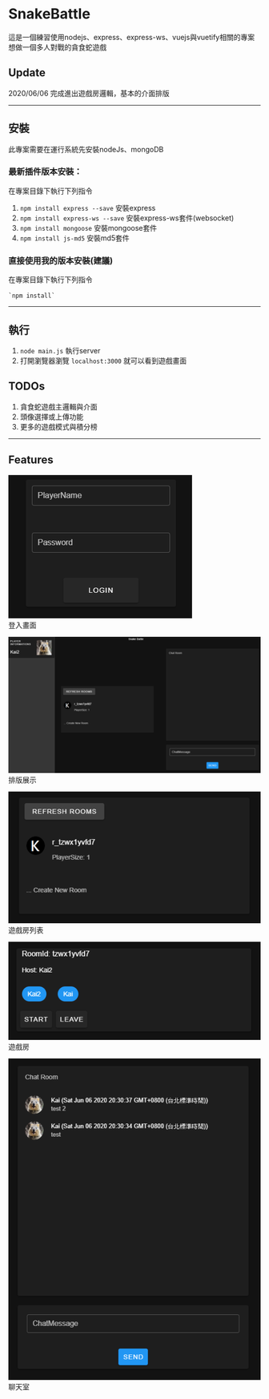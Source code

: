 # SnakeBattle

這是一個練習使用nodejs、express、express-ws、vuejs與vuetify相關的專案  
想做一個多人對戰的貪食蛇遊戲

## Update

2020/06/06 完成進出遊戲房邏輯，基本的介面排版

---

## 安裝

此專案需要在運行系統先安裝nodeJs、mongoDB

### 最新插件版本安裝：
在專案目錄下執行下列指令  
1. `npm install express --save` 安裝express
2. `npm install express-ws --save` 安裝express-ws套件(websocket)
3. `npm install mongoose` 安裝mongoose套件
3. `npm install js-md5` 安裝md5套件

### 直接使用我的版本安裝(建議)
在專案目錄下執行下列指令  

    `npm install`

---

## 執行
1. `node main.js` 執行server
2. 打開瀏覽器瀏覽 `localhost:3000` 就可以看到遊戲畫面


## TODOs

1. 貪食蛇遊戲主邏輯與介面
2. 頭像選擇或上傳功能
3. 更多的遊戲模式與積分榜


---

## Features
![畫面展示1](public/features/login.png)  
登入畫面  

![畫面展示2](public/features/layout.png)  
排版展示  

![畫面展示3](public/features/roomlist.png)  
遊戲房列表  

![畫面展示4](public/features/room.png)  
遊戲房

![畫面展示5](public/features/chatroom.png)  
聊天室  